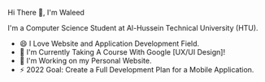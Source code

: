 <!--
### Hi there 👋


**WaleedSmadi24/WaleedSmadi24** is a ✨ _special_ ✨ repository because its `README.md` (this file) appears on your GitHub profile.

Here are some ideas to get you started:

- 🔭 I’m currently working on ...
- 🌱 I’m currently learning ...
- 👯 I’m looking to collaborate on ...
- 🤔 I’m looking for help with ...
- 💬 Ask me about ...
- 📫 How to reach me: ...
- 😄 Pronouns: ...
- ⚡ Fun fact: ...
-->
Hi There 👋, I'm Waleed 

I'm a Computer Science Student at Al-Hussein Technical University (HTU).
- 😄 I Love Website and Application Development Field.
- 🌱 I'm Currently Taking A Course With Google [UX/UI Design]!
- 🔭 I'm Working on my Personal Website.
- ⚡ 2022 Goal: Create a Full Development Plan for a Mobile Application.
